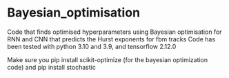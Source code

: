 # Bayesian_optimisation
Code that finds optimised hyperparameters using Bayesian optimisation for RNN and CNN that predicts the Hurst exponents for fbm tracks
Code has been tested with python 3.10 and 3.9, and tensorflow 2.12.0

Make sure you pip install scikit-optimize (for the bayesian optimization code) and pip install stochastic

